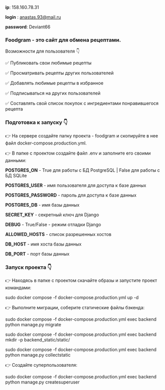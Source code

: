 **ip**: 158.160.78.31


**login** : anastas.93@mail.ru


**password**: Deviant66



### Foodgram - это сайт для обмена рецептами. 

 Возможности для пользователя :point_down:
 

:white_check_mark: Публиковать свои любимые рецепты

:white_check_mark: Просматривать рецепты других пользователей 

:white_check_mark: Добавлять любимые рецепты в избранное

:white_check_mark: Подписываться на других пользователей

:white_check_mark: Составлять свой список покупок с ингредиентами понравившегося рецепта

### Подготовка к запуску :point_down:

:point_right: На сервере создайте папку проекта - foodgram и скопируйте в нее файл docker-compose.production.yml.

:point_right: В папке с проектом создайте файл .env и заполните его своими данными:

**POSTGRES_ON** - True для работы с БД PostgreSQL | False для работы с БД SQLite

**POSTGRES_USER** - имя пользователя для доступа к базе данных

**POSTGRES_PASSWORD** - пароль для доступа к базе данных

**POSTGRES_DB** - имя базы данных

**SECRET_KEY** - секретный ключ для Django

**DEBUG** - True/False - режим отладки Django

**ALLOWED_HOSTS** - список разрешенных хостов

**DB_HOST** - имя хоста базы данных

**DB_PORT** - порт базы данных

### Запуск проекта :point_down:

:point_right: Находясь в папке с проектом скачайте образы и запустите проект командами:

sudo docker compose -f docker-compose.production.yml up -d

:point_right: Выполните миграции, соберите статические файлы бэкенда:

sudo docker compose -f docker-compose.production.yml exec backend python manage.py migrate

sudo docker compose -f docker-compose.production.yml exec backend mkdir -p backend_static/static/

sudo docker compose -f docker-compose.production.yml exec backend python manage.py collectstatic


:point_right: Создайте суперпользователя:

sudo docker compose -f docker-compose.production.yml exec backend python manage.py createsuperuser

